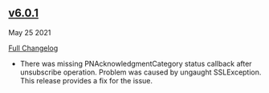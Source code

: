 ## [v6.0.1](https://github.com/pubnub/kotlin/releases/tag/v6.0.1)
May 25 2021

[Full Changelog](https://github.com/pubnub/kotlin/compare/v6.0.0...v6.0.1)

- There was missing PNAcknowledgmentCategory status callback after unsubscribe operation. Problem was caused by ungaught SSLException. This release provides a fix for the issue. 


